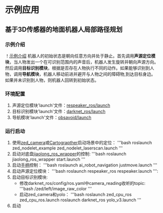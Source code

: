 # 示例应用

## 基于3D传感器的地面机器人局部路径规划
### 示例介绍
！[示例介绍](./example.png)
机器人的初始状态是朝向任意方向并处于静止。首先调用**声源定位模块**，当人物发出一个在可识别范围内的声音后，机器人发生旋转并朝向声源方向。然后调用**目标识别模块**，根据是否存在人物执行不同的动作。如果能够识别到人物，调用**导航模块**，机器人移动前进并避开与人物之间的障碍物,到达目标身边。如果并未识别到人物，则机器人回转到初始状态。

### 环境配置
1. 声源定位模块'launch'文件：[respeaker_ros/launch](https://github.com/furushchev/respeaker_ros/tree/master/launch)
2. 目标识别模块'launch'文件：[darknet_ros/launch](https://github.com/leggedrobotics/darknet_ros/tree/master/darknet_ros/launch)
3. 导航模块'launch'文件：[obsavoid/launch](https://github.com/jixingwu/obsavoid/tree/master/obsavoid/launch)

### 运行启动
1. 使用[zed_camera](http://192.168.22.201/software/sensors/ai_robot_sensors/startup.html#zed-camera)或[Cartograpther](http://192.168.22.201/software/localization/cartographer/startup.html#id3)启动场景中的定位：
	'''bash
	roslaunch zed_nodelet_example zed_nodelet_laserscan.launch
	'''
2. 启动对底盘[jiaolong_ros_wrapper](https://github.com/NLS-SJTU/jiaolong_ros_wrapper)的控制:
	'''bash
	roslaunch jiaolong_ros_wrapper start.launch
	'''
3. 启动[手柄](http://192.168.22.201/software/navigation/startup.html#id8)控制：
	'''bash
	roslaunch ai_robot_navigation justmove.launch
	'''
4. 启动声源定位模块：
	'''bash
	roslaunch respeaker_ros respeaker.launch
	''':
5. 启动目标识别模块:
    - 修改darknet_ros/config/ros.yaml中camera_reading收听的topic:
	'''bash
	/zed/left/image_raw_color
	'''
    - 启动zed_camera和yolo：
	'''bash
	roslaunch zed_cpu_ros zed_cpu_ros.launch
	roslaunch darknet_ros yolo_v3.launch
	'''
6. 启动
